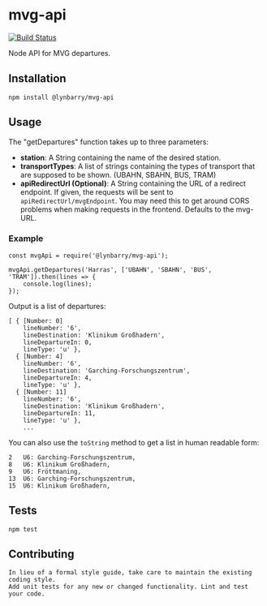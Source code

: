 mvg-api
=======

[![Build Status](https://travis-ci.org/Lynbarry/mvg-api.svg?branch=master)](https://travis-ci.org/Lynbarry/mvg-api)

Node API for MVG departures.

## Installation

    npm install @lynbarry/mvg-api


## Usage

The "getDepartures" function takes up to three parameters:
* __station__: A String containing the name of the desired station.
* __transportTypes__: A list of strings containing the types of transport that are supposed to be shown. (UBAHN, SBAHN, BUS, TRAM)
* __apiRedirectUrl (Optional)__: A String containing the URL of a redirect endpoint. If given, the requests will be sent to `apiRedirectUrl/mvgEndpoint`. You may need this to get around CORS problems when making requests in the frontend. Defaults to the mvg-URL.

### Example


    const mvgApi = require('@lynbarry/mvg-api');

    mvgApi.getDepartures('Harras', ['UBAHN', 'SBAHN', 'BUS', 'TRAM']).then(lines => {
        console.log(lines);
    });


Output is a list of departures:

```
[ { [Number: 0]
    lineNumber: '6',
    lineDestination: 'Klinikum Großhadern',
    lineDepartureIn: 0,
    lineType: 'u' },
  { [Number: 4]
    lineNumber: '6',
    lineDestination: 'Garching-Forschungszentrum',
    lineDepartureIn: 4,
    lineType: 'u' },
  { [Number: 11]
    lineNumber: '6',
    lineDestination: 'Klinikum Großhadern',
    lineDepartureIn: 11,
    lineType: 'u' },
    ...
```

You can also use the `toString` method to get a list in human readable form:

```
2	U6:	Garching-Forschungszentrum,
8	U6:	Klinikum Großhadern,
9	U6:	Fröttmaning,
13	U6:	Garching-Forschungszentrum,
15	U6:	Klinikum Großhadern,
```

## Tests

    npm test

## Contributing

    In lieu of a formal style guide, take care to maintain the existing coding style.
    Add unit tests for any new or changed functionality. Lint and test your code. 